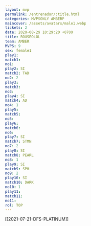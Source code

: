```yaml
---
layout: mvp
permalink: /entrenador/:title.html
categories: MVPSONLY AMBERP
maincover: /assets/avatars/male1.webp
tickets: 2
date: 2020-08-29 10:29:20 +0700
title: ROUSEOLOL
team: AMBER
MVPS: 9
sex: female1
play1: 
match1: 
no1: 
play2: SI
match2: TAD
no2: 2
play3: 
match3: 
no3: 
play4: SI
match4: AD
no4: 1
play5: 
match5: 
no5: 
play6: 
match6: 
no6: 
play7: SI
match7: STMN
no7: 2
play8: SI
match8: PEARL
no8: 1
play9: SI
match9: SPH
no9: 2
play10: SI
match10: DARK
no10: 1
play11: 
match11: 
no11: 
rol: TOP
---
```

[[2021-07-21-DFS-PLATINUM]]